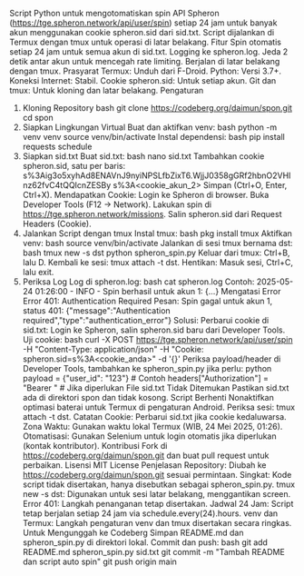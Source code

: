 Script Python untuk mengotomatiskan spin API Spheron (https://tge.spheron.network/api/user/spin) setiap 24 jam untuk banyak akun menggunakan cookie spheron.sid dari sid.txt. Script dijalankan di Termux dengan tmux untuk operasi di latar belakang.
Fitur
Spin otomatis setiap 24 jam untuk semua akun di sid.txt.
Logging ke spheron.log.
Jeda 2 detik antar akun untuk mencegah rate limiting.
Berjalan di latar belakang dengan tmux.
Prasyarat
Termux: Unduh dari F-Droid.
Python: Versi 3.7+.
Koneksi Internet: Stabil.
Cookie spheron.sid: Untuk setiap akun.
Git dan tmux: Untuk kloning dan latar belakang.
Pengaturan
1. Kloning Repository
bash
git clone https://codeberg.org/daimun/spon.git
cd spon
2. Siapkan Lingkungan Virtual
Buat dan aktifkan venv:
bash
python -m venv venv
source venv/bin/activate
Instal dependensi:
bash
pip install requests schedule
3. Siapkan sid.txt
Buat sid.txt:
bash
nano sid.txt
Tambahkan cookie spheron.sid, satu per baris:
s%3Aig3o5xyhAd8ENAVnJ9nyiNPSLfbZixT6.WjjJ0358gGRf2hbnO2VHInz62fvC4tQQIcnZESBy
s%3A<cookie_akun_2>
Simpan (Ctrl+O, Enter, Ctrl+X).
Mendapatkan Cookie:
Login ke Spheron di browser.
Buka Developer Tools (F12 → Network).
Lakukan spin di https://tge.spheron.network/missions.
Salin spheron.sid dari Request Headers (Cookie).
4. Jalankan Script dengan tmux
Instal tmux:
bash
pkg install tmux
Aktifkan venv:
bash
source venv/bin/activate
Jalankan di sesi tmux bernama dst:
bash
tmux new -s dst python spheron_spin.py
Keluar dari tmux: Ctrl+B, lalu D.
Kembali ke sesi: tmux attach -t dst.
Hentikan: Masuk sesi, Ctrl+C, lalu exit.
5. Periksa Log
Log di spheron.log:
bash
cat spheron.log
Contoh:
2025-05-24 01:26:00 - INFO - Spin berhasil untuk akun 1: {...}
Mengatasi Error
Error 401: Authentication Required
Pesan:
Spin gagal untuk akun 1, status 401: {"message":"Authentication required","type":"authentication_error"}
Solusi:
Perbarui cookie di sid.txt:
Login ke Spheron, salin spheron.sid baru dari Developer Tools.
Uji cookie:
bash
curl -X POST https://tge.spheron.network/api/user/spin -H "Content-Type: application/json" -H "Cookie: spheron.sid=s%3A<cookie_anda>" -d '{}'
Periksa payload/header di Developer Tools, tambahkan ke spheron_spin.py jika perlu:
python
payload = {"user_id": "123"}  # Contoh
headers["Authorization"] = "Bearer <token>"  # Jika diperlukan
File sid.txt Tidak Ditemukan
Pastikan sid.txt ada di direktori spon dan tidak kosong.
Script Berhenti
Nonaktifkan optimasi baterai untuk Termux di pengaturan Android.
Periksa sesi: tmux attach -t dst.
Catatan
Cookie: Perbarui sid.txt jika cookie kedaluwarsa.
Zona Waktu: Gunakan waktu lokal Termux (WIB, 24 Mei 2025, 01:26).
Otomatisasi: Gunakan Selenium untuk login otomatis jika diperlukan (kontak kontributor).
Kontribusi
Fork di https://codeberg.org/daimun/spon.git dan buat pull request untuk perbaikan.
Lisensi
MIT License
Penjelasan
Repository: Diubah ke https://codeberg.org/daimun/spon.git sesuai permintaan.
Singkat: Kode script tidak disertakan, hanya disebutkan sebagai spheron_spin.py.
tmux new -s dst: Digunakan untuk sesi latar belakang, menggantikan screen.
Error 401: Langkah penanganan tetap disertakan.
Jadwal 24 Jam: Script tetap berjalan setiap 24 jam via schedule.every(24).hours.
venv dan Termux: Langkah pengaturan venv dan tmux disertakan secara ringkas.
Untuk Mengunggah ke Codeberg
Simpan README.md dan spheron_spin.py di direktori lokal.
Commit dan push:
bash
git add README.md spheron_spin.py sid.txt
git commit -m "Tambah README dan script auto spin"
git push origin main
